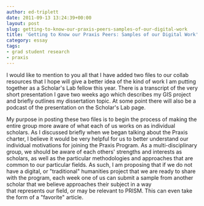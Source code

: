 ```yaml
---
author: ed-triplett
date: 2011-09-13 13:24:39+00:00
layout: post
slug: getting-to-know-our-praxis-peers-samples-of-our-digital-work
title: 'Getting to Know our Praxis Peers: Samples of our Digital Work'
category: essay
tags:
- grad student research
- praxis
---
```


I would like to mention to you all that I have added two files to our collab resources that I hope will give a better idea of the kind of work I am putting together as a Scholar's Lab fellow this year. There is a transcript of the very short presentation I gave two weeks ago which describes my GIS project and briefly outlines my dissertation topic. At some point there will also be a podcast of the presentation on the Scholar's Lab page.

My purpose in posting these two files is to begin the process of making the entire group more aware of what each of us works on as individual scholars. As I discussed briefly when we began talking about the Praxis charter, I believe it would be very helpful for us to better understand our individual motivations for joining the Praxis Program. As a multi-disciplinary group, we should be aware of each others' strengths and interests as scholars, as well as the particular methodologies and approaches that are common to our particular fields. As such, I am proposing that if we do not have a digital, or "traditional" humanities project that we are ready to share with the program, each week one of us can submit a sample from another scholar that we believe approaches their subject in a way that represents our field, or may be relevant to PRISM. This can even take the form of a "favorite" article.
